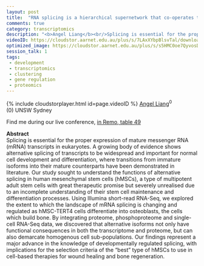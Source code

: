 ```yaml
---
layout: post
title:  "RNA splicing is a hierarchical supernetwork that co-operates to drive osteoblast differentiation"
comments: true
category: transcriptomics
description: "<b>Angel Liang</b><br/>Splicing is essential for the proper expression of..."
videoID: https://cloudstor.aarnet.edu.au/plus/s/7LAxXYbpBlsvTal/download
optimized_image: https://cloudstor.aarnet.edu.au/plus/s/s5HMC0oe7QyvosD/download
session_talk: 1
tags:
 - development
 - transcriptomics
 - clustering
 - gene regulation
 - proteomics
---
```

{% include cloudstorplayer.html id=page.videoID %}
[<u>Angel Liang</u>](https://twitter.com/angel_bee2018)<sup>0</sup><br/>
\(0\) UNSW Sydney

Find me during our live conference, [in Remo, table 49](https://remo.co)

<b>Abstract</b><br/>
Splicing is essential for the proper expression of mature messenger RNA \(mRNA\) transcripts in eukaryotes. A growing body of evidence shows alternative splicing of transcripts to be widespread and important for normal cell development and differentiation, where transitions from immature isoforms into their mature counterparts have been demonstrated in literature. Our study sought to understand the functions of alternative splicing in human mesenchymal stem cells \(hMSCs\), a type of multipotent adult stem cells with great therapeutic promise but severely unrealised due to an incomplete understanding of their stem cell maintenance and differentiation processes. Using Illumina short-read RNA-Seq, we explored the extent to which the landscape of mRNA splicing is changing and regulated as hMSC-TERT4 cells differentiate into osteoblasts, the cells which build bone. By integrating proteome, phosphoproteome and single-cell RNA-Seq data, we discovered that alternative isoforms not only have functional consequences in both the transcriptome and proteome, but can also demarcate homogenous cell sub-populations. Our findings represent a major advance in the knowledge of developmentally regulated splicing, with implications for the selection criteria of the “best” type of hMSCs to use in cell-based therapies for wound healing and bone regeneration.
